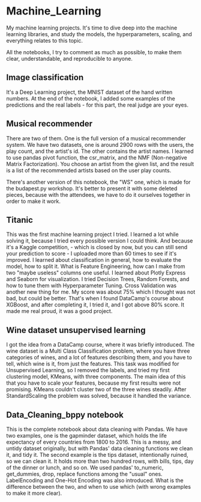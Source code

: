 # Machine_Learning
My machine learning projects. It's time to dive deep into the machine learning libraries,
and study the models, the hyperparameters, scaling, and everything relates to this topic.

All the notebooks, I try to comment as much as possible, to make them clear, understandable, and reproducible to anyone. 

## Image classification
It's a Deep Learning project, the MNIST dataset of the hand written numbers. At the end of the notebook, I added some examples
of the predictions and the real labels - for this part, the real judge are your eyes.

## Musical recommender 
There are two of them. One is the full version of a musical recommender system. We have two datasets, one is around 2900 rows with
the users, the play count, and the artist's id. The other contains the artist names. I learned to use pandas pivot function, the 
csr_matrix, and the NMF (Non-negative Matrix Factorization). You choose an artist from the given list, and the result is a list 
of the recommended artists based on the user play counts.

There's another version of this notebook, the "WS" one, which is made for the budapest.py workshop. It's better to present it with
some deleted pieces, because with the attendees, we have to do it ourselves together in order to make it work.

## Titanic
This was the first machine learning project I tried. I learned a lot while solving it, because I tried every possible version I could think. And because it's a Kaggle competition, - which is closed by now, but you can still send your prediction to score - I uploaded more than 60 times to see if it's improved. I learned about classification in general, how to evaluate the model, how to split it. What is Feature Engineering, how can I make from two "maybe useless" columns one useful. I learned about Plotly Express and Seaborn for visualization. I tried Decision Trees, Random Forests, and how to tune them with Hyperparameter Tuning. Cross Validation was another new thing for me. My score was about 75% which I thought was not bad, but could be better. That's when I found DataCamp's course about XGBoost, and after completing it, I tried it, and I got above 80% score. It made me real proud, it was a good project.

## Wine dataset unsupervised learning
I got the idea from a DataCamp course, where it was briefly introduced. The wine dataset is a Multi Class Classification problem, where you have three categories of wines, and a lot of features describing them, and you have to tell, which wine is it, from just the features. This task was modified for Unsupervised Learning, so I removed the labels, and tried my first clustering model, KMeans, with three components. The main idea of this that you have to scale your features, because my first results were not promising. KMeans couldn't cluster two of the three wines steadily. After StandardScaling the problem was solved, because it handled the variance.

## Data_Cleaning_bppy notebook 
This is the complete notebook about data cleaning with Pandas. We have two examples, one is the gapminder dataset, which holds the life expectancy of every countries from 1800 to 2016. This is a messy, and untidy dataset originally, but with Pandas' data cleaning functions we clean it, and tidy it. The second example is the tips dataset, intentionally ruined, so we can clean it. It holds more than two hundred rows, with bills, tips, day of the dinner or lunch, and so on. We used pandas' to_numeric, get_dummies, drop, replace functions among the "usual" ones. LabelEncoding and One-Hot Encoding was also introduced. What is the difference between the two, and when to use which (with wrong examples to make it more clear).
